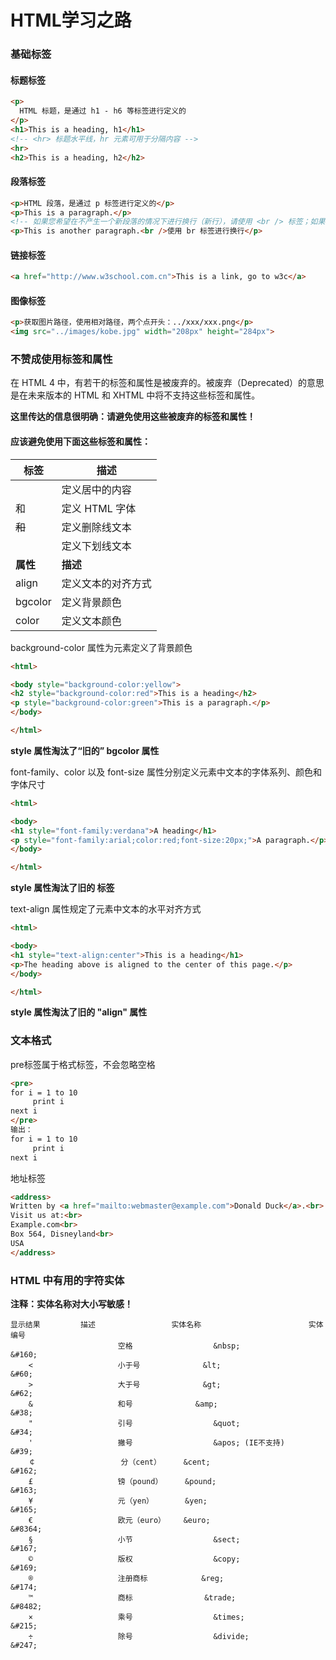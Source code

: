 # HTML学习之路

### 基础标签

#### 标题标签

```html
<p>
  HTML 标题，是通过 h1 - h6 等标签进行定义的
</p>
<h1>This is a heading, h1</h1>
<!-- <hr> 标题水平线，hr 元素可用于分隔内容 -->
<hr>
<h2>This is a heading, h2</h2>
```

#### 段落标签

```html
<p>HTML 段落，是通过 p 标签进行定义的</p>
<p>This is a paragraph.</p>
<!-- 如果您希望在不产生一个新段落的情况下进行换行（新行），请使用 <br /> 标签；如果使用<p></p>进行换行，表示是另起一个段落 -->
<p>This is another paragraph.<br />使用 br 标签进行换行</p>
```

#### 链接标签

```html
<a href="http://www.w3school.com.cn">This is a link, go to w3c</a>
```

#### 图像标签

```html
<p>获取图片路径，使用相对路径，两个点开头：../xxx/xxx.png</p>
<img src="../images/kobe.jpg" width="208px" height="284px">
```

### 不赞成使用标签和属性

在 HTML 4 中，有若干的标签和属性是被废弃的。被废弃（Deprecated）的意思是在未来版本的 HTML 和 XHTML 中将不支持这些标签和属性。

**这里传达的信息很明确：请避免使用这些被废弃的标签和属性！**

#### 应该避免使用下面这些标签和属性：

| 标签                 | 描述               |
| -------------------- | ------------------ |
| <center>             | 定义居中的内容     |
| <font> 和 <basefont> | 定义 HTML 字体     |
| <s> 和 <strike>      | 定义删除线文本     |
| <u>                  | 定义下划线文本     |
| **属性**             | **描述**           |
| align                | 定义文本的对齐方式 |
| bgcolor              | 定义背景颜色       |
| color                | 定义文本颜色       |

background-color 属性为元素定义了背景颜色

```html
<html>

<body style="background-color:yellow">
<h2 style="background-color:red">This is a heading</h2>
<p style="background-color:green">This is a paragraph.</p>
</body>

</html>
```

**style 属性淘汰了“旧的” bgcolor 属性**

font-family、color 以及 font-size 属性分别定义元素中文本的字体系列、颜色和字体尺寸

```html
<html>

<body>
<h1 style="font-family:verdana">A heading</h1>
<p style="font-family:arial;color:red;font-size:20px;">A paragraph.</p>
</body>

</html>
```

**style 属性淘汰了旧的 <font> 标签**

text-align 属性规定了元素中文本的水平对齐方式

```html
<html>

<body>
<h1 style="text-align:center">This is a heading</h1>
<p>The heading above is aligned to the center of this page.</p>
</body>

</html>
```

**style 属性淘汰了旧的 "align" 属性**

### 文本格式

pre标签属于格式标签，不会忽略空格

```html
<pre>
for i = 1 to 10
     print i
next i
</pre>
输出：
for i = 1 to 10
     print i
next i
```

地址标签

```html
<address>
Written by <a href="mailto:webmaster@example.com">Donald Duck</a>.<br> 
Visit us at:<br>
Example.com<br>
Box 564, Disneyland<br>
USA
</address>
```

### HTML 中有用的字符实体

**注释：实体名称对大小写敏感！**

```
显示结果		 描述					实体名称						实体编号
 						空格					&nbsp;							&#160;
	<					小于号		 		 &lt;								 &#60;
	>					大于号		 		 &gt;								 &#62;
	&					和号		  		&amp;								&#38;
	"					引号					&quot;							&#34;
	'					撇号 					&apos; (IE不支持)		&#39;
	￠					分（cent）		&cent;							 &#162;
	£					镑（pound）	 &pound;							&#163;
	¥					元（yen）		 &yen;								&#165;
	€					欧元（euro）	&euro;							 &#8364;
	§					小节					&sect;							&#167;
	©					版权					&copy;							&#169;
	®					注册商标			&reg;								&#174;
	™					商标				  &trade;							&#8482;
	×					乘号					&times;							&#215;
	÷					除号					&divide;						&#247;
```

